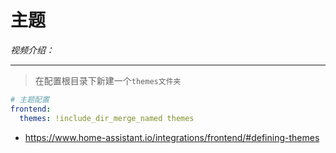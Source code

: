 # 主题

*视频介绍：*

---

> 在配置根目录下新建一个`themes文件夹`

```yaml
# 主题配置
frontend:
  themes: !include_dir_merge_named themes
```

- https://www.home-assistant.io/integrations/frontend/#defining-themes
